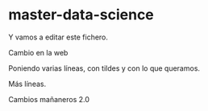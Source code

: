# master-data-science

Y vamos a editar este fichero.

Cambio en la web

Poniendo varias líneas, con tildes y con lo que queramos.

Más líneas.

Cambios mañaneros 2.0
